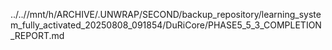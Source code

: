../..//mnt/h/ARCHIVE/.UNWRAP/SECOND/backup_repository/learning_system_fully_activated_20250808_091854/DuRiCore/PHASE5_5_3_COMPLETION_REPORT.md